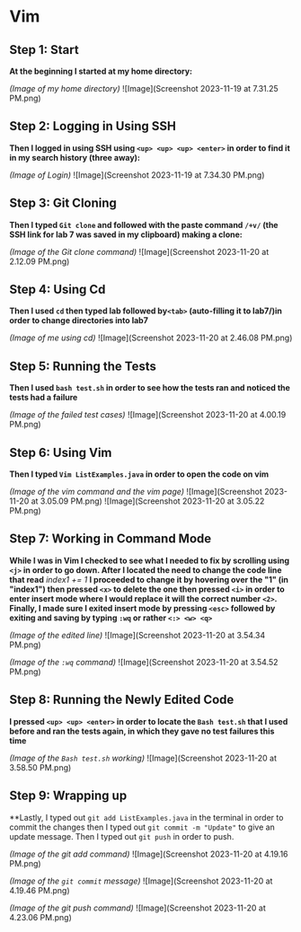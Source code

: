 # Vim

## Step 1: Start
**At the beginning I started at my home directory:** 

*(Image of my home directory)*
![Image](Screenshot 2023-11-19 at 7.31.25 PM.png)

## Step 2: Logging in Using SSH
**Then I logged in using SSH using `<up> <up> <up> <enter>` in order to find it in my search history (three away):**

*(Image of Login)*
![Image](Screenshot 2023-11-19 at 7.34.30 PM.png)

## Step 3: Git Cloning
**Then I typed `Git clone` and followed with the paste command `/+v/` (the SSH link for lab 7 was saved in my clipboard) making a clone:**

*(Image of the Git clone command)*
![Image](Screenshot 2023-11-20 at 2.12.09 PM.png)

## Step 4: Using Cd 
**Then I used `cd` then typed lab followed by`<tab>` (auto-filling it to lab7/)in order to change directories into lab7**

*(Image of me using cd)*
![Image](Screenshot 2023-11-20 at 2.46.08 PM.png)

## Step 5: Running the Tests
**Then I used `bash test.sh` in order to see how the tests ran and noticed the tests had a failure**

*(Image of the failed test cases)*
![Image](Screenshot 2023-11-20 at 4.00.19 PM.png)

## Step 6: Using Vim
**Then I typed `Vim ListExamples.java` in order to open the code on vim**

*(Image of the vim command and the vim page)*
![Image](Screenshot 2023-11-20 at 3.05.09 PM.png)
![Image](Screenshot 2023-11-20 at 3.05.22 PM.png)

## Step 7: Working in Command Mode
**While I was in Vim I checked to see what I needed to fix by scrolling using `<j>` in order to go down. After I located the need to change the code line that read** _index1 += 1_ **I proceeded to change it by hovering over the "1" (in "index1") then pressed `<x>` to delete the one then pressed `<i>` in order to enter insert mode where I would replace it will the correct number `<2>`. Finally, I made sure I exited insert mode by pressing `<esc>` followed by exiting and saving by typing `:wq` or rather `<:> <w> <q>`**

*(Image of the edited line)*
![Image](Screenshot 2023-11-20 at 3.54.34 PM.png)


*(Image of the `:wq` command)*
![Image](Screenshot 2023-11-20 at 3.54.52 PM.png)

## Step 8: Running the Newly Edited Code
**I pressed `<up> <up> <enter>` in order to locate the `Bash test.sh` that I used before and ran the tests again, in which they gave no test failures this time**

*(Image of the `Bash test.sh` working)*
![Image](Screenshot 2023-11-20 at 3.58.50 PM.png)

## Step 9: Wrapping up
**Lastly, I typed out `git add ListExamples.java` in the terminal in order to commit the changes then I typed out `git commit -m "Update"` to give an update message. Then I typed out `git push` in order to push.

*(Image of the git add command)*
![Image](Screenshot 2023-11-20 at 4.19.16 PM.png)


*(Image of the `git commit` message)*
![Image](Screenshot 2023-11-20 at 4.19.46 PM.png)


*(Image of the git push command)*
![Image](Screenshot 2023-11-20 at 4.23.06 PM.png)
